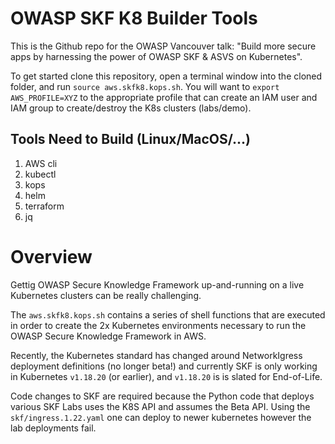 # OWASP SKF K8 Builder Tools
This is the Github repo for the OWASP Vancouver talk: "Build more secure apps by harnessing the power of OWASP SKF & ASVS on Kubernetes".

To get started clone this repository, open a terminal window into the cloned folder, and run `source aws.skfk8.kops.sh`. You will want to `export AWS_PROFILE=XYZ` to the appropriate profile that can create an IAM user and IAM group to create/destroy the K8s clusters (labs/demo).  

## Tools Need to Build (Linux/MacOS/...)
1. AWS cli
2. kubectl
3. kops
4. helm
5. terraform
6. jq

# Overview
Gettig OWASP Secure Knowledge Framework up-and-running on a live Kubernetes clusters can be really challenging. 

The `aws.skfk8.kops.sh` contains a series of shell functions that are executed in order to create the 2x Kubernetes environments necessary to run the OWASP Secure Knowledge Framework in AWS.

Recently, the Kubernetes standard has changed around NetworkIgress deployment definitions (no longer beta!) and currently SKF is only working in Kubernetes `v1.18.20` (or earlier), and `v1.18.20` is is slated for End-of-Life.

Code changes to SKF are required because the Python code that deploys various SKF Labs uses the K8S API and assumes the Beta API. Using the `skf/ingress.1.22.yaml` one can deploy to newer kubernetes however the lab deployments fail.
